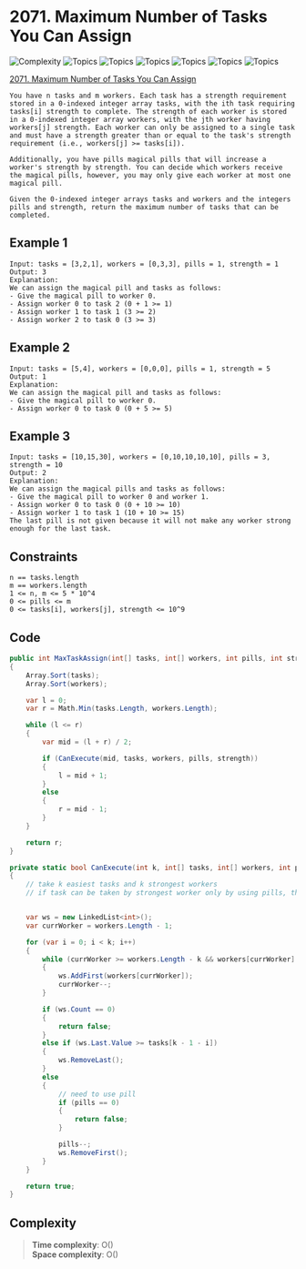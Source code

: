# 2071. Maximum Number of Tasks You Can Assign

![Complexity](https://img.shields.io/badge/hard-red)
![Topics](https://img.shields.io/badge/array-blue)
![Topics](https://img.shields.io/badge/binary_search-blue)
![Topics](https://img.shields.io/badge/greedy-blue)
![Topics](https://img.shields.io/badge/queue-blue)
![Topics](https://img.shields.io/badge/sorting-blue)
![Topics](https://img.shields.io/badge/monotonic_queue-blue)

[2071. Maximum Number of Tasks You Can Assign](https://leetcode.com/problems/maximum-number-of-tasks-you-can-assign/description/?envType=daily-question&envId=2025-05-01)

```
You have n tasks and m workers. Each task has a strength requirement stored in a 0-indexed integer array tasks, with the ith task requiring tasks[i] strength to complete. The strength of each worker is stored in a 0-indexed integer array workers, with the jth worker having workers[j] strength. Each worker can only be assigned to a single task and must have a strength greater than or equal to the task's strength requirement (i.e., workers[j] >= tasks[i]).

Additionally, you have pills magical pills that will increase a worker's strength by strength. You can decide which workers receive the magical pills, however, you may only give each worker at most one magical pill.

Given the 0-indexed integer arrays tasks and workers and the integers pills and strength, return the maximum number of tasks that can be completed.
```

## Example 1
```
Input: tasks = [3,2,1], workers = [0,3,3], pills = 1, strength = 1
Output: 3
Explanation:
We can assign the magical pill and tasks as follows:
- Give the magical pill to worker 0.
- Assign worker 0 to task 2 (0 + 1 >= 1)
- Assign worker 1 to task 1 (3 >= 2)
- Assign worker 2 to task 0 (3 >= 3)
```

## Example 2
```
Input: tasks = [5,4], workers = [0,0,0], pills = 1, strength = 5
Output: 1
Explanation:
We can assign the magical pill and tasks as follows:
- Give the magical pill to worker 0.
- Assign worker 0 to task 0 (0 + 5 >= 5)
```

## Example 3
```
Input: tasks = [10,15,30], workers = [0,10,10,10,10], pills = 3, strength = 10
Output: 2
Explanation:
We can assign the magical pills and tasks as follows:
- Give the magical pill to worker 0 and worker 1.
- Assign worker 0 to task 0 (0 + 10 >= 10)
- Assign worker 1 to task 1 (10 + 10 >= 15)
The last pill is not given because it will not make any worker strong enough for the last task.
```

## Constraints
```
n == tasks.length
m == workers.length
1 <= n, m <= 5 * 10^4
0 <= pills <= m
0 <= tasks[i], workers[j], strength <= 10^9
```

## Code
```csharp
public int MaxTaskAssign(int[] tasks, int[] workers, int pills, int strength)
{
    Array.Sort(tasks);
    Array.Sort(workers);

    var l = 0;
    var r = Math.Min(tasks.Length, workers.Length);

    while (l <= r)
    {
        var mid = (l + r) / 2;

        if (CanExecute(mid, tasks, workers, pills, strength))
        {
            l = mid + 1;
        }
        else
        {
            r = mid - 1;
        }
    }

    return r;
}

private static bool CanExecute(int k, int[] tasks, int[] workers, int pills, int strength)
{
    // take k easiest tasks and k strongest workers
    // if task can be taken by strongest worker only by using pills, then assign weakest worker that can execute it with pill


    var ws = new LinkedList<int>();
    var currWorker = workers.Length - 1;

    for (var i = 0; i < k; i++)
    {
        while (currWorker >= workers.Length - k && workers[currWorker] + strength >= tasks[k - 1 - i])
        {
            ws.AddFirst(workers[currWorker]);
            currWorker--;
        }

        if (ws.Count == 0)
        {
            return false;
        }
        else if (ws.Last.Value >= tasks[k - 1 - i])
        {
            ws.RemoveLast();
        }
        else
        {
            // need to use pill
            if (pills == 0)
            {
                return false;
            }

            pills--;
            ws.RemoveFirst();
        }
    }

    return true;
}
```

## Complexity
> **Time complexity**: O()  
> **Space complexity**: O()